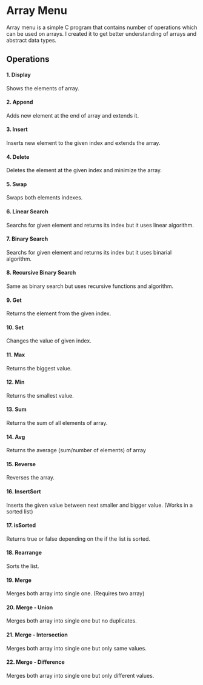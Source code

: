 # Array Menu
Array menu is a simple C program that contains number of operations which can be used on arrays. I created it to get better understanding of arrays and abstract data types. 

## Operations
#### 1. Display 
Shows the elements of array.
#### 2. Append
Adds new element at the end of array and extends it.
#### 3. Insert
Inserts new element to the given index and extends the array.
#### 4. Delete
Deletes the element at the given index and minimize the array.
#### 5. Swap
Swaps both elements indexes.
#### 6. Linear Search
Searchs for given element and returns its index but it uses linear algorithm.
#### 7. Binary Search
Searchs for given element and returns its index but it uses binarial algorithm.
#### 8. Recursive Binary Search
Same as binary search but uses recursive functions and algorithm.
#### 9. Get
Returns the element from the given index.
#### 10. Set
Changes the value of given index.
#### 11. Max
Returns the biggest value.
#### 12. Min
Returns the smallest value.
#### 13. Sum
Returns the sum of all elements of array.
#### 14. Avg
Returns the average (sum/number of elements) of array
#### 15. Reverse
Reverses the array.
#### 16. InsertSort
Inserts the given value between next smaller and bigger value. (Works in a sorted list)
#### 17. isSorted
Returns true or false depending on the if the list is sorted.
#### 18. Rearrange
Sorts the list.
#### 19. Merge
Merges both array into single one. (Requires two array)
#### 20. Merge - Union
Merges both array into single one but no duplicates.
#### 21. Merge - Intersection
Merges both array into single one but only same values.
#### 22. Merge - Difference
Merges both array into single one but only different values.
